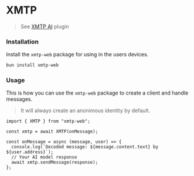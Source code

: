 # XMTP

> See [XMTP AI](https://message-kit.org/plugins/xmtp) plugin

### Installation

Install the `xmtp-web` package for using in the users devices.

```bash [cmd]
bun install xmtp-web
```

### Usage

This is how you can use the `xmtp-web` package to create a client and handle messages.

> It will always create an anonimous identity by default.

```tsx
import { XMTP } from "xmtp-web";

const xmtp = await XMTP(onMessage);

const onMessage = async (message, user) => {
  console.log(`Decoded message: ${message.content.text} by ${user.address}`);
  // Your AI model response
  await xmtp.sendMessage(response);
};
```
